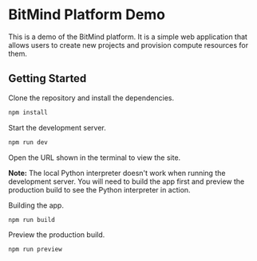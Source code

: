 # BitMind Platform Demo

This is a demo of the BitMind platform. It is a simple web application that allows users to create new projects and provision compute resources for them.

## Getting Started

Clone the repository and install the dependencies.

```bash
npm install
```

Start the development server.

```bash
npm run dev
```

Open the URL shown in the terminal to view the site.

**Note:** The local Python interpreter doesn't work when running the development server. You will need to build the app first and preview the production build to see the Python interpreter in action. 

Building the app.

```bash
npm run build
```

Preview the production build.

```bash
npm run preview
```
